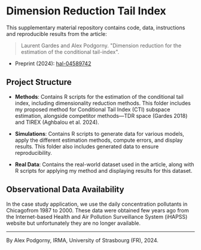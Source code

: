 # Dimension Reduction Tail Index

This supplementary material repository contains code, data, instructions and reproducible results from the article:

> Laurent Gardes and Alex Podgorny. "Dimension reduction for the estimation of the conditional tail-index".  

- Preprint (2024): [hal-04589742](https://hal.science/hal-04589742)

## Project Structure

- **Methods**: Contains R scripts for the estimation of the conditional tail index, including dimensionality reduction methods. This folder includes my proposed method for Conditional Tail Index (CTI) subspace estimation, alongside competitor methods—TDR space (Gardes 2018) and TIREX (Aghbalou et al. 2024).

- **Simulations**: Contains R scripts to generate data for various models, apply the different estimation methods, compute errors, and display results. This folder also includes generated data to ensure reproducibility.

- **Real Data**: Contains the real-world dataset used in the article, along with R scripts for applying my method and displaying results for this dataset.
  
## Observational Data Availability

In the case study application, we use the daily concentration pollutants in Chicagofrom 1987 to 2000. These data were obtained few years ago from the Internet-based Health and Air Pollution Surveillance System (iHAPSS) website but unfortunately they are no longer available. 
____

By Alex Podgorny, IRMA, University of Strasbourg (FR), 2024.   
